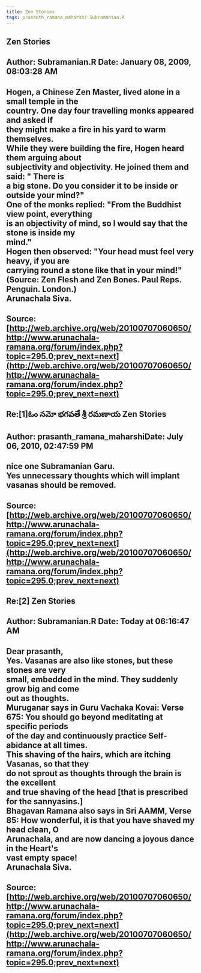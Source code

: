 ```yaml
--- 
title: Zen Stories   
tags: prasanth_ramana_maharshi Subramanian.R  
---  
```

## Zen Stories  
Author: Subramanian.R       Date: January 08, 2009, 08:03:28 AM  
---  
Hogen, a Chinese Zen Master, lived alone in a small temple in the   
country. One day four travelling monks appeared and asked if   
they might make a fire in his yard to warm themselves.   
While they were building the fire, Hogen heard them arguing about   
subjectivity and objectivity. He joined them and said: " There is   
a big stone. Do you consider it to be inside or outside your mind?"   
One of the monks replied: "From the Buddhist view point, everything   
is an objectivity of mind, so I would say that the stone is inside my   
mind."   
Hogen then observed: "Your head must feel very heavy, if you are   
carrying round a stone like that in your mind!"   
(Source: Zen Flesh and Zen Bones. Paul Reps. Penguin. London.)   
Arunachala Siva.
 ---  
Source:[http://web.archive.org/web/20100707060650/http://www.arunachala-ramana.org/forum/index.php?topic=295.0;prev_next=next](http://web.archive.org/web/20100707060650/http://www.arunachala-ramana.org/forum/index.php?topic=295.0;prev_next=next)   
---  

## Re:[1]ఓం నమో భగవతే శ్రీ రమణాయ  Zen Stories  
Author: prasanth_ramana_maharshiDate: July 06, 2010, 02:47:59 PM  
---  
nice one Subramanian Garu.   
Yes unnecessary thoughts which will implant vasanas should be removed.
 ---  
Source:[http://web.archive.org/web/20100707060650/http://www.arunachala-ramana.org/forum/index.php?topic=295.0;prev_next=next](http://web.archive.org/web/20100707060650/http://www.arunachala-ramana.org/forum/index.php?topic=295.0;prev_next=next)   
---  

## Re:[2] Zen Stories  
Author: Subramanian.R       Date: **Today** at 06:16:47 AM  
---  
Dear prasanth,   
Yes. Vasanas are also like stones, but these stones are very   
small, embedded in the mind. They suddenly grow big and come   
out as thoughts.   
Muruganar says in Guru Vachaka Kovai: Verse 675: You should go beyond meditating at specific periods   
of the day and continuously practice Self-abidance at all times.   
This shaving of the hairs, which are itching Vasanas, so that they   
do not sprout as thoughts through the brain is the excellent   
and true shaving of the head [that is prescribed for the sannyasins.]   
Bhagavan Ramana also says in Sri AAMM, Verse 85: **How wonderful, it is that you have shaved my head clean, O   
Arunachala, and are now dancing a joyous dance in the Heart's   
vast empty space!**   
Arunachala Siva.
 ---  
Source:[http://web.archive.org/web/20100707060650/http://www.arunachala-ramana.org/forum/index.php?topic=295.0;prev_next=next](http://web.archive.org/web/20100707060650/http://www.arunachala-ramana.org/forum/index.php?topic=295.0;prev_next=next)   
---  

